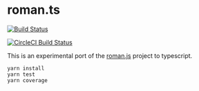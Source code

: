 # roman.ts

[![Build Status](https://travis-ci.org/glyphrider/roman.ts.svg?branch=master)](https://travis-ci.org/glyphrider/roman.ts)

[![CircleCI Build Status](https://circleci.com/gh/glyphrider/roman.ts.svg?style=svg)](https://circleci.com/gh/glyphrider/roman.ts)

This is an experimental port of the [roman.js](https://github.com/glyphrider/roman.js) project to typescript.

```
yarn install
yarn test
yarn coverage
```
